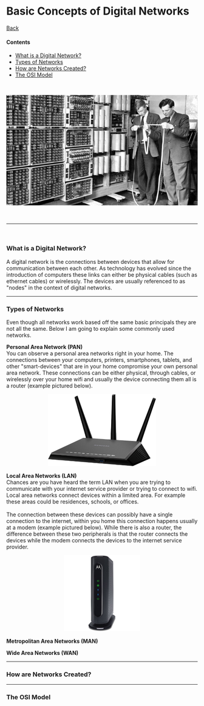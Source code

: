 # <a name="top"> Basic Concepts of Digital Networks

[Back](README.md)

#### Contents
* [What is a Digital Network?](#what)
* [Types of Networks](#types)
* [How are Networks Created?](#how)
* [The OSI Model](#osi)

<br>

<p align="center"><img src="old_comp.jpg" height="" width=""></p>

<br>

---

<br>

### <a name="what"> What is a Digital Network?
A digital network is the connections between devices that allow for communication between each other. As technology has evolved since the introduction of computers these links can either be physical cables (such as ethernet cables) or wirelessly. The devices are usually referenced to as "nodes" in the context of digital networks.

---

### <a name="types"> Types of Networks
Even though all networks work based off the same basic principals they are not all the same. Below I am going to explain some commonly used networks.

**Personal Area Network (PAN)**<br>
You can observe a personal area networks right in your home. The connections between your computers, printers, smartphones, tablets, and other "smart-devices" that are in your home compromise your own personal area network. These connections can be either physical, through cables, or wirelessly over your home wifi and usually the device connecting them all is a router (example pictured below).

<p align="center"><img src="router.jpg" height="189" width="283.5"></p>

**Local Area Networks (LAN)**<br>
Chances are you have heard the term LAN when you are trying to communicate with your internet service provider or trying to connect to wifi. Local area networks connect devices within a limited area. For example these areas could be residences, schools, or offices.
<br><br>The connection between these devices can possibly have a single connection to the internet, within you home this connection happens usually at a modem (example pictured below). While there is also a router, the difference between these two peripherals is that the router connects the devices while the modem connects the devices to the internet service provider.

<p align="center"><img src="modem.jpg" height="200" width="200"></p>


**Metropolitan Area Networks (MAN)**<br>


**Wide Area Networks (WAN)**<br>


---

### <a name="how"> How are Networks Created?


---

### <a name="osi"> The OSI Model
